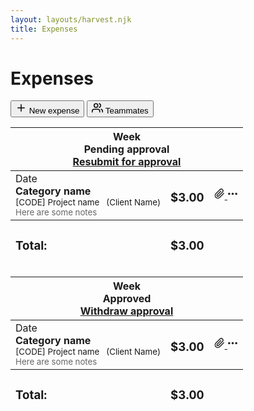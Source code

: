 ```yaml
---
layout: layouts/harvest.njk
title: Expenses
---
```


<main>
  <div class="flex justify-space-between">
    <div class="flex">
      <h1>Expenses</h1>
    </div>
    <div class="flex">
      <button class="button primary">
        <svg xmlns="http://www.w3.org/2000/svg" width="18" height="18" viewBox="0 0 24 24" fill="none" stroke="currentColor" stroke-width="2" stroke-linecap="round" stroke-linejoin="round"><line x1="12" y1="5" x2="12" y2="19"></line><line x1="5" y1="12" x2="19" y2="12"></line></svg>
        New expense
      </button>
      <button class="button">
        <svg xmlns="http://www.w3.org/2000/svg" width="18" height="18" viewBox="0 0 24 24" fill="none" stroke="currentColor" stroke-width="2" stroke-linecap="round" stroke-linejoin="round"><path d="M17 21v-2a4 4 0 0 0-4-4H5a4 4 0 0 0-4 4v2"></path><circle cx="9" cy="7" r="4"></circle><path d="M23 21v-2a4 4 0 0 0-3-3.87"></path><path d="M16 3.13a4 4 0 0 1 0 7.75"></path></svg>
        Teammates
      </button>
    </div>
  </div>

  <div class="timeexpense-table-wrapper mt-16">
    <table border="0" class="table expense-table mb-16" cellpadding="0" cellspacing="0">
      <thead>
        <tr>
          <th colspan="100">
            <div class="flex justify-space-between">
              <div class="flex">
                Week
                <div class="badge ml-4">Pending approval</div>
              </div>
              <a href="#" class="button button-xs">Resubmit for approval</a>
            </div>
          </th>
        </tr>
      </thead>
      <tbody>
        <tr>
          <td>
            <div class="timeexpense-row-meta">
              Date
              <div>
                <strong>Category name</strong><br>
                <small>[CODE] Project name &nbsp; (Client Name)</small><br>
                <small><span style="color:#666">Here are some notes</span></small>
              </div>
            </div>
          </td>
          <td class="no-width text-right nowrap">
            <h3>$3.00</h3>
          </td>
          <td class="no-width timeexpense-row-buttons">
            <div class="flex">
              <a href="#" class="button button-sm button-empty button-icon">
                <svg xmlns="http://www.w3.org/2000/svg" width="17" height="17" viewBox="0 0 24 24" fill="none" stroke="currentColor" stroke-width="2" stroke-linecap="round" stroke-linejoin="round"><path d="M21.44 11.05l-9.19 9.19a6 6 0 0 1-8.49-8.49l9.19-9.19a4 4 0 0 1 5.66 5.66l-9.2 9.19a2 2 0 0 1-2.83-2.83l8.49-8.48"></path></svg>
              </a>
              <a href="#" class="button button-sm button-empty button-icon">
                <svg xmlns="http://www.w3.org/2000/svg" width="17" height="17" viewBox="0 0 24 24" fill="none" stroke="currentColor" stroke-width="3" stroke-linecap="round" stroke-linejoin="round"><circle cx="12" cy="12" r="1"></circle><circle cx="20" cy="12" r="1"></circle><circle cx="4" cy="12" r="1"></circle></svg>
              </a>
            </div>
          </td>
        </tr>
      </tbody>
      <tfoot>
        <tr>
          <td class="text-right"><h3 class="text-400 text-secondary">Total:</h3></td>
          <td class="text-right"><h3>$3.00</h3></td>
          <td></td>
        </tr>
      </tfoot>
    </table>
    <table border="0" class="table expense-table" cellpadding="0" cellspacing="0">
      <thead>
        <tr>
          <th colspan="100">
            <div class="flex justify-space-between">
              <div class="flex">
                Week
                <div class="badge green ml-4">Approved</div>
              </div>
              <a href="#" class="button button-xs">Withdraw approval</a>
            </div>
          </th>
        </tr>
      </thead>
      <tbody>
        <tr>
          <td>
            <div class="timeexpense-row-meta">
              Date
              <div>
                <strong>Category name</strong><br>
                <small>[CODE] Project name &nbsp; (Client Name)</small><br>
                <small><span style="color:#666">Here are some notes</span></small>
              </div>
            </div>
          </td>
          <td class="no-width text-right nowrap">
            <h3>$3.00</h3>
          </td>
          <td class="no-width timeexpense-row-buttons">
            <div class="flex">
              <a href="#" class="button button-sm button-empty button-icon">
                <svg xmlns="http://www.w3.org/2000/svg" width="17" height="17" viewBox="0 0 24 24" fill="none" stroke="currentColor" stroke-width="2" stroke-linecap="round" stroke-linejoin="round"><path d="M21.44 11.05l-9.19 9.19a6 6 0 0 1-8.49-8.49l9.19-9.19a4 4 0 0 1 5.66 5.66l-9.2 9.19a2 2 0 0 1-2.83-2.83l8.49-8.48"></path></svg>
              </a>
              <a href="#" class="button button-sm button-empty button-icon">
                <svg xmlns="http://www.w3.org/2000/svg" width="17" height="17" viewBox="0 0 24 24" fill="none" stroke="currentColor" stroke-width="3" stroke-linecap="round" stroke-linejoin="round"><circle cx="12" cy="12" r="1"></circle><circle cx="20" cy="12" r="1"></circle><circle cx="4" cy="12" r="1"></circle></svg>
              </a>
            </div>
          </td>
        </tr>
      </tbody>
      <tfoot>
        <tr>
          <td class="text-right"><h3 class="text-400 text-secondary">Total:</h3></td>
          <td class="text-right"><h3>$3.00</h3></td>
          <td></td>
        </tr>
      </tfoot>
    </table>
  </div>
</main>
